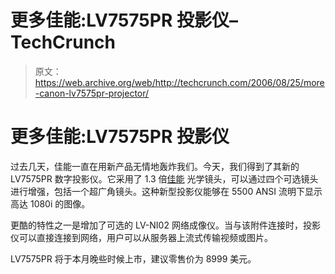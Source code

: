 # 更多佳能:LV7575PR 投影仪–TechCrunch

> 原文：<https://web.archive.org/web/http://techcrunch.com/2006/08/25/more-canon-lv7575pr-projector/>

# 更多佳能:LV7575PR 投影仪

过去几天，佳能一直在用新产品无情地轰炸我们。今天，我们得到了其新的 LV7575PR 数字投影仪。它采用了 1.3 倍[佳能](https://web.archive.org/web/20191111110151/https://crunchbase.com/organization/canon) 光学镜头，可以通过四个可选镜头进行增强，包括一个超广角镜头。这种新型投影仪能够在 5500 ANSI 流明下显示高达 1080i 的图像。

更酷的特性之一是增加了可选的 LV-NI02 网络成像仪。当与该附件连接时，投影仪可以直接连接到网络，用户可以从服务器上流式传输视频或图片。

LV7575PR 将于本月晚些时候上市，建议零售价为 8999 美元。